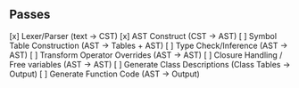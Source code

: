 ## Passes
[x] Lexer/Parser (text -> CST)
[x] AST Construct (CST -> AST)
[ ] Symbol Table Construction (AST -> Tables + AST)
[ ] Type Check/Inference (AST -> AST)
[ ] Transform Operator Overrides (AST -> AST)
[ ] Closure Handling / Free variables (AST -> AST)
[ ] Generate Class Descriptions (Class Tables -> Output)
[ ] Generate Function Code (AST -> Output)


